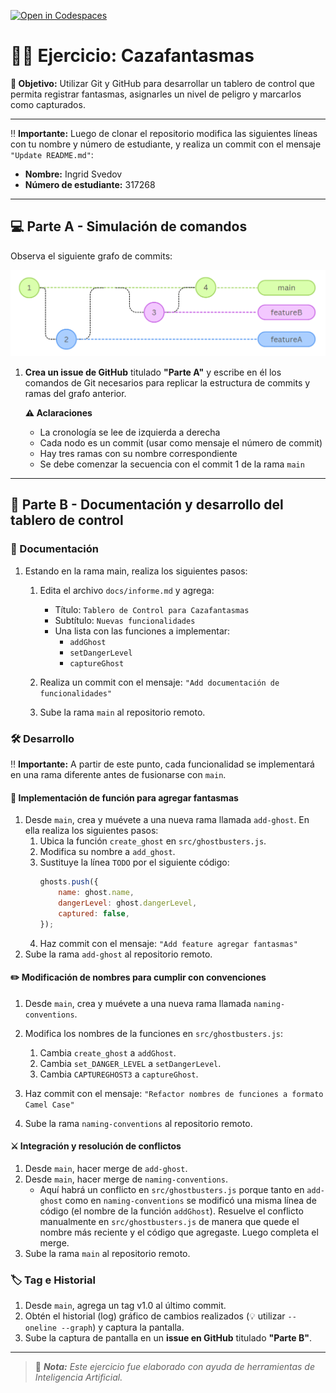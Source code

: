 [![Open in Codespaces](https://classroom.github.com/assets/launch-codespace-2972f46106e565e64193e422d61a12cf1da4916b45550586e14ef0a7c637dd04.svg)](https://classroom.github.com/open-in-codespaces?assignment_repo_id=20448717)
# 👻🚫 **Ejercicio: Cazafantasmas**   

**🎯 Objetivo:** Utilizar Git y GitHub para desarrollar un tablero de control que permita registrar fantasmas, asignarles un nivel de peligro y marcarlos como capturados.

---

‼️ **Importante:** Luego de clonar el repositorio modifica las siguientes líneas con tu nombre y número de estudiante, y realiza un commit con el mensaje `"Update README.md"`:

- **Nombre:** Ingrid Svedov  
- **Número de estudiante:** 317268

---

## 💻 **Parte A - Simulación de comandos** 

Observa el siguiente grafo de commits:

![Grafo de commits](./assets/grafo.png)	

1. **Crea un issue de GitHub** titulado **"Parte A"** y escribe en él los comandos de Git necesarios para replicar la estructura de commits y ramas del grafo anterior.
 
    **⚠️ Aclaraciones**
    - La cronología se lee de izquierda a derecha
    - Cada nodo es un commit (usar como mensaje el número de commit)
    - Hay tres ramas con su nombre correspondiente
    - Se debe comenzar la secuencia con el commit 1 de la rama `main`
---

## 👻 **Parte B - Documentación y desarrollo del tablero de control**  

### 📄 Documentación
1. Estando en la rama main, realiza los siguientes pasos:

   1. Edita el archivo `docs/informe.md` y agrega:  
      - Título: `Tablero de Control para Cazafantasmas`  
      - Subtítulo: `Nuevas funcionalidades`  
      - Una lista con las funciones a implementar:  
        - `addGhost`  
        - `setDangerLevel`  
        - `captureGhost`  

   2. Realiza un commit con el mensaje: `"Add documentación de funcionalidades"`

   3. Sube la rama `main` al repositorio remoto.  

### 🛠️ Desarrollo

‼️ **Importante:** A partir de este punto, cada funcionalidad se implementará en una rama diferente antes de fusionarse con `main`.

#### 👻 Implementación de función para agregar fantasmas
 1.  Desde `main`, crea y muévete a una nueva rama llamada `add-ghost`. En ella realiza los siguientes pasos:
     1. Ubica la función `create_ghost` en `src/ghostbusters.js`.
     2. Modifica su nombre a `add_ghost`.
     3. Sustituye la línea `TODO` por el siguiente código:
         ```javascript
         ghosts.push({
             name: ghost.name,
             dangerLevel: ghost.dangerLevel,
             captured: false,
         });
         ```
     4. Haz commit con el mensaje:  `"Add feature agregar fantasmas"`
 2. Sube la rama `add-ghost` al repositorio remoto.  

#### ✏️ Modificación de nombres para cumplir con convenciones 
  
1. Desde `main`, crea y muévete a una nueva rama llamada `naming-conventions`.  
2. Modifica los nombres de la funciones en `src/ghostbusters.js`:
   1. Cambia `create_ghost` a `addGhost`.
   2. Cambia `set_DANGER_LEVEL` a `setDangerLevel`.
   2. Cambia `CAPTUREGHOST3` a `captureGhost`.
   
3. Haz commit con el mensaje:  `"Refactor nombres de funciones a formato Camel Case"`
4. Sube la rama `naming-conventions` al repositorio remoto.  

#### ⚔️ Integración y resolución de conflictos

1. Desde `main`, hacer merge de `add-ghost`.
2. Desde `main`, hacer merge de `naming-conventions`.
   - Aquí habrá un conflicto en `src/ghostbusters.js` porque tanto en `add-ghost` como en `naming-conventions` se modificó una misma línea de código (el nombre de la función `addGhost`). Resuelve el conflicto manualmente en `src/ghostbusters.js` de manera que quede el nombre más reciente y el código que agregaste. Luego completa el merge.
1. Sube la rama `main` al repositorio remoto.  

### 🏷️ Tag e Historial

1. Desde `main`, agrega un tag v1.0 al último commit.
2. Obtén el historial (log) gráfico de cambios realizados (💡 utilizar `--oneline --graph`) y captura la pantalla.
3. Sube la captura de pantalla en un **issue en GitHub** titulado **"Parte B"**.  

---

> 📌 ***Nota:*** *Este ejercicio fue elaborado con ayuda de herramientas de Inteligencia Artificial.*